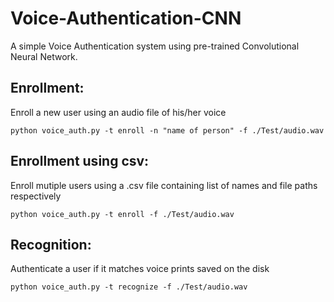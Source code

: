 # Voice-Authentication-CNN
A simple Voice Authentication system using pre-trained Convolutional Neural Network.

## Enrollment:
Enroll a new user using an audio file of his/her voice

``python voice_auth.py -t enroll -n "name of person" -f ./Test/audio.wav``

## Enrollment using csv:
Enroll mutiple users using a .csv file containing list of names and file paths respectively

``python voice_auth.py -t enroll -f ./Test/audio.wav``

 
## Recognition:
Authenticate a user if it matches voice prints saved on the disk

``python voice_auth.py -t recognize -f ./Test/audio.wav``


